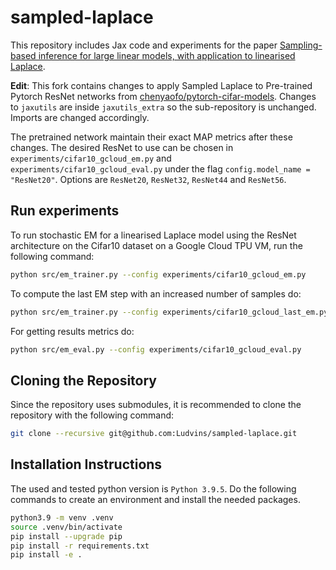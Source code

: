 # sampled-laplace
This repository includes Jax code and experiments for the paper [Sampling-based inference for large linear models, with application to linearised Laplace](https://arxiv.org/abs/2210.04994).

**Edit**: This fork contains changes to apply Sampled Laplace to Pre-trained Pytorch ResNet networks from [chenyaofo/pytorch-cifar-models](https://github.com/chenyaofo/pytorch-cifar-models). Changes to `jaxutils` are inside `jaxutils_extra` so the sub-repository is unchanged. Imports are changed accordingly.

The pretrained network maintain their exact MAP metrics after these changes. The desired ResNet to use can be chosen in `experiments/cifar10_gcloud_em.py` and `experiments/cifar10_gcloud_eval.py` under the flag `config.model_name = "ResNet20"`. Options are `ResNet20`, `ResNet32`, `ResNet44` and `ResNet56`.


## Run experiments

To run stochastic EM for a linearised Laplace model using the ResNet architecture on the Cifar10 dataset on a Google Cloud TPU VM, run the following command:

```bash
python src/em_trainer.py --config experiments/cifar10_gcloud_em.py
```

To compute the last EM step with an increased number of samples do:

```bash
python src/em_trainer.py --config experiments/cifar10_gcloud_last_em.py
```

For getting results metrics do:

```bash
python src/em_eval.py --config experiments/cifar10_gcloud_eval.py
```

## Cloning the Repository

Since the repository uses submodules, it is recommended to clone the repository with the following command:

```bash
git clone --recursive git@github.com:Ludvins/sampled-laplace.git
```

## Installation Instructions

The used and tested python version is `Python 3.9.5`. Do the following commands to create an environment and install the needed packages.

```bash
python3.9 -m venv .venv
source .venv/bin/activate
pip install --upgrade pip
pip install -r requirements.txt
pip install -e .
```
